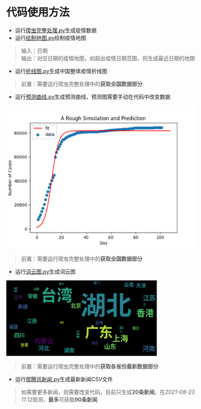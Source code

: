 # 代码使用方法

* 运行[爬虫完整处理.py](爬虫完整处理.py)生成疫情数据
* 运行[绘制地图.py](绘制地图.py)绘制疫情地图

> 输入：日期  
> 输出：对应日期的疫情地图，如超出疫情日期范围，则生成最近日期的地图

* 运行[折线图.py](折线图.py)生成中国整体疫情折线图

> 前置：需要运行爬虫完整处理中的**获取全国数据部分**

* 运行[预测曲线.py](预测曲线.py)生成预测曲线，预测图需要手动在代码中改变数据

![预测曲线](图/预测曲线.png "预测曲线")

> 前置：需要运行爬虫完整处理中的**获取全国数据部分**

* 运行[词云图.py](词云图.py)生成词云图

![词云图](图/词云图.png "词云图")

> 前置：需要运行爬虫完整处理中的**获取各省份最新数据部分**

* 运行[爬腾讯新闻.py](爬腾讯新闻.py)生成最新新闻CSV文件

> 如需要更多新闻，则需要改变代码，目前只生成**20条新闻**，在*2021-08-23 11:12*观测，**最多**可获取**90条新闻**
